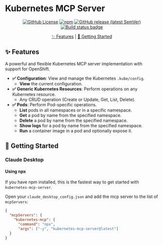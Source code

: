 # Kubernetes MCP Server

<p align="center">
  <a href="https://github.com/manusa/kubernetes-mcp-server/blob/main/LICENSE">
    <img alt="GitHub License" src="https://img.shields.io/github/license/manusa/kubernetes-mcp-server" /></a>
  <a href="https://www.npmjs.com/package/kubernetes-mcp-server">
    <img alt="npm" src="https://img.shields.io/npm/v/kubernetes-mcp-server" /></a>
  <a href="https://github.com/manusa/kubernetes-mcp-server/releases/latest">
    <img alt="GitHub release (latest SemVer)" src="https://img.shields.io/github/v/release/manusa/kubernetes-mcp-server?sort=semver" /></a>
  <a href="https://github.com/manusa/kubernetes-mcp-server/actions/workflows/build.yaml">
    <img src="https://github.com/manusa/kubernetes-mcp-server/actions/workflows/build.yaml/badge.svg" alt="Build status badge" /></a>
</p>


<p align="center">
  <a href="#features">✨ Features</a> |
  <a href="#getting-started">🚀 Getting Started</a>
</p>

## ✨ Features <a id="features"></a>

A powerful and flexible Kubernetes MCP server implementation with support for OpenShift.

- **✅ Configuration**: View and manage the Kubernetes `.kube/config`.
  - **View** the current configuration.
- **✅ Generic Kubernetes Resources**: Perform operations on any Kubernetes resource.
  - Any CRUD operation (Create or Update, Get, List, Delete).
- **✅ Pods**: Perform Pod-specific operations.
  - **List** pods in all namespaces or in a specific namespace.
  - **Get** a pod by name from the specified namespace.
  - **Delete** a pod by name from the specified namespace.
  - **Show logs** for a pod by name from the specified namespace.
  - **Run** a container image in a pod and optionally expose it.

## 🚀 Getting Started <a id="getting-started"></a>

### Claude Desktop

#### Using npx

If you have npm installed, this is the fastest way to get started with `kubernetes-mcp-server`.

Open your `claude_desktop_config.json` and add the mcp server to the list of `mcpServers`:
``` json
{
  "mcpServers": {
    "kubernetes-mcp": {
      "command": "npx",
      "args": ["-y", "kubernetes-mcp-server@latest"]
  }
}
```

